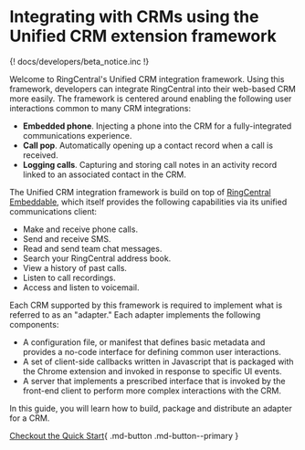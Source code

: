# Integrating with CRMs using the Unified CRM extension framework

{! docs/developers/beta_notice.inc !}

Welcome to RingCentral's Unified CRM integration framework. Using this framework, developers can integrate RingCentral into their web-based CRM more easily. The framework is centered around enabling the following user interactions common to many CRM integrations:

* **Embedded phone**. Injecting a phone into the CRM for a fully-integrated communications experience.
* **Call pop**. Automatically opening up a contact record when a call is received.
* **Logging calls**. Capturing and storing call notes in an activity record linked to an associated contact in the CRM.

The Unified CRM integration framework is build on top of [RingCentral Embeddable](https://ringcentral.github.io/ringcentral-embeddable/), which itself provides the following capabilities via its unified communications client:

* Make and receive phone calls.
* Send and receive SMS.
* Read and send team chat messages. 
* Search your RingCentral address book.
* View a history of past calls.
* Listen to call recordings.
* Access and listen to voicemail. 

Each CRM supported by this framework is required to implement what is referred to as an "adapter." Each adapter implements the following components:

* A configuration file, or manifest that defines basic metadata and provides a no-code interface for defining common user interactions. 
* A set of client-side callbacks written in Javascript that is packaged with the Chrome extension and invoked in response to specific UI events.
* A server that implements a prescribed interface that is invoked by the front-end client to perform more complex interactions with the CRM. 

In this guide, you will learn how to build, package and distribute an adapter for a CRM.

[Checkout the Quick Start](quick-start.md){ .md-button .md-button--primary }
